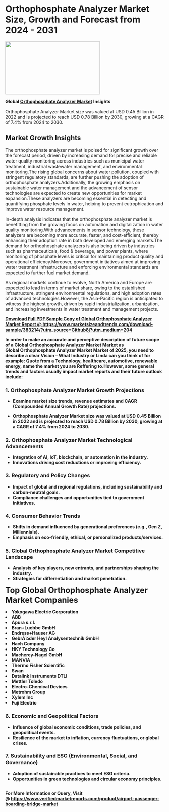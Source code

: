 <H1>Orthophosphate Analyzer Market Size, Growth and Forecast from 2024 - 2031</H1><img class="aligncenter size-medium wp-image-584254" src="https://thirdeyenews.in/wp-content/uploads/2024/09/Global-Market-Research-300x168.jpeg" alt="" width="300" height="168" /><p><strong>Global&nbsp;<a href="https://www.marketsizeandtrends.com/download-sample/383214/?utm_source=Github8j?utm_medium=204">Orthophosphate Analyzer Market</a> Insights</strong></p><p>Orthophosphate Analyzer Market size was valued at USD 0.45 Billion in 2022 and is projected to reach USD 0.78 Billion by 2030, growing at a CAGR of 7.4% from 2024 to 2030.</p><p><h2>Market Growth Insights</h2> <p>The orthophosphate analyzer market is poised for significant growth over the forecast period, driven by increasing demand for precise and reliable water quality monitoring across industries such as municipal water treatment, industrial wastewater management, and environmental monitoring.The rising global concerns about water pollution, coupled with stringent regulatory standards, are further pushing the adoption of orthophosphate analyzers.Additionally, the growing emphasis on sustainable water management and the advancement of sensor technologies are expected to create new opportunities for market expansion.These analyzers are becoming essential in detecting and quantifying phosphate levels in water, helping to prevent eutrophication and improve water resource management.</p> <p><strong><a href="#"></a></strong></p> <p>In-depth analysis indicates that the orthophosphate analyzer market is benefitting from the growing focus on automation and digitalization in water quality monitoring.With advancements in sensor technology, these analyzers are becoming more accurate, faster, and cost-efficient, thereby enhancing their adoption rate in both developed and emerging markets.The demand for orthophosphate analyzers is also being driven by industries such as pharmaceuticals, food & beverage, and power plants, where monitoring of phosphate levels is critical for maintaining product quality and operational efficiency.Moreover, government initiatives aimed at improving water treatment infrastructure and enforcing environmental standards are expected to further fuel market demand.</p> <p>As regional markets continue to evolve, North America and Europe are expected to lead in terms of market share, owing to the established infrastructure, stringent environmental regulations, and high adoption rates of advanced technologies.However, the Asia-Pacific region is anticipated to witness the highest growth, driven by rapid industrialization, urbanization, and increasing investments in water treatment and management projects.</p> <p><strong><a href="#"></p><p><span class=""><strong>Download Full PDF Sample Copy of Global Orthophosphate Analyzer Market Report</strong> @ <a href="https://www.marketsizeandtrends.com/download-sample/383214/?utm_source=Github8j?utm_medium=204" target="_blank">https://www.marketsizeandtrends.com/download-sample/383214/?utm_source=Github8j?utm_medium=204</a></span></p><p>In order to make an accurate and perceptive description of future scope of a Global&nbsp;Orthophosphate Analyzer Market Market as Global&nbsp;Orthophosphate Analyzer Market Market of 2025, you need to describe a clear Vision &ndash; What Industry or Linda can you think of for example: Quote from a Technology, healthcare, automotive, renewable energy, name the market you are Reffering to.However, some general trends and factors usually impact market reports and their future outlook include:</p><h3>1.&nbsp;<strong>Orthophosphate Analyzer Market Growth Projections</strong></h3><ul><li>Examine market size trends, revenue estimates and CAGR (Compounded Annual Growth Rate) projections.</li><li><p>Orthophosphate Analyzer Market size was valued at USD 0.45 Billion in 2022 and is projected to reach USD 0.78 Billion by 2030, growing at a CAGR of 7.4% from 2024 to 2030.</p></li></ul><h3>2.&nbsp;<strong>Orthophosphate Analyzer Market Technological Advancements</strong></h3><ul><li>Integration of AI, IoT, blockchain, or automation in the industry.</li><li>Innovations driving cost reductions or improving efficiency.</li></ul><h3>3.&nbsp;<strong>Regulatory and Policy Changes</strong></h3><ul><li>Impact of global and regional regulations, including sustainability and carbon-neutral goals.</li><li>Compliance challenges and opportunities tied to government initiatives.</li></ul><h3>4.&nbsp;<strong>Consumer Behavior Trends</strong></h3><ul><li>Shifts in demand influenced by generational preferences (e.g., Gen Z, Millennials).</li><li>Emphasis on eco-friendly, ethical, or personalized products/services.</li></ul><h3>5.&nbsp;<strong>Global Orthophosphate Analyzer Market Competitive Landscape</strong></h3><ul><li>Analysis of key players, new entrants, and partnerships shaping the industry.</li><li>Strategies for differentiation and market penetration.</li></ul><p data-pm-slice="1 1 []"><span style="color: inherit; font-family: inherit; font-size: 25px;">Top Global Orthophosphate Analyzer Market Companies</span></p><div class="" data-test-id=""><p><li>Yokogawa Electric Corporation</li><li> ABB</li><li> Apura s.r.l.</li><li> Bran+Luebbe GmbH</li><li> Endress+Hauser AG</li><li> GebrÃ¼der Heyl Analysentechnik GmbH</li><li> Hach Company</li><li> HKY Technology Co</li><li> Macherey-Nagel GmbH</li><li> MANVIA</li><li> Thermo Fisher Scientific</li><li> Swan</li><li> Datalink Instruments DTLI</li><li> Mettler Toledo</li><li> Electro-Chemical Devices</li><li> Metrohm Group</li><li> Xylem Inc</li><li> Fuji Electric</li></p></div><h3>6.&nbsp;<strong>Economic and Geopolitical Factors</strong></h3><ul><li>Influence of global economic conditions, trade policies, and geopolitical events.</li><li>Resilience of the market to inflation, currency fluctuations, or global crises.</li></ul><h3>7.&nbsp;<strong>Sustainability and ESG (Environmental, Social, and Governance)</strong></h3><ul><li>Adoption of sustainable practices to meet ESG criteria.</li><li>Opportunities in green technologies and circular economy principles.</li></ul><h2><strong style="font-size: 14px;">For More Information or Query, Visit @&nbsp;</strong><a style="background-color: #ffffff; font-size: 14px;" href="https://www.marketsizeandtrends.com/report/orthophosphate-analyzer-market/" target="_blank">https://www.verifiedmarketreports.com/product/airport-passenger-boarding-bridge-market</a></h2>